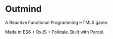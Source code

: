 # Outmind

A Reactive Functional Programming HTML5 game.

Made in ES6 + RxJS + Folktale. Built with Parcel.